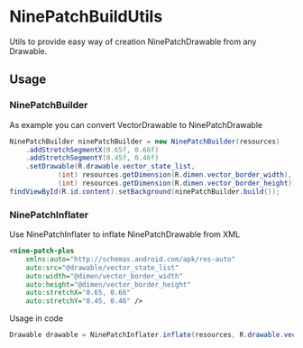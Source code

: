 NinePatchBuildUtils
==========
Utils to provide easy way of creation NinePatchDrawable from any Drawable.

## Usage
### NinePatchBuilder
As example you can convert VectorDrawable to NinePatchDrawable
```java
NinePatchBuilder ninePatchBuilder = new NinePatchBuilder(resources)
    .addStretchSegmentX(0.65f, 0.66f)
    .addStretchSegmentY(0.45f, 0.46f)
    .setDrawable(R.drawable.vector_state_list,
            (int) resources.getDimension(R.dimen.vector_border_width),
            (int) resources.getDimension(R.dimen.vector_border_height));
findViewById(R.id.content).setBackground(ninePatchBuilder.build());
```

### NinePatchInflater
Use NinePatchInflater to inflate NinePatchDrawable from XML
```xml
<nine-patch-plus
    xmlns:auto="http://schemas.android.com/apk/res-auto"
    auto:src="@drawable/vector_state_list"
    auto:width="@dimen/vector_border_width"
    auto:height="@dimen/vector_border_height"
    auto:stretchX="0.65, 0.66"
    auto:stretchY="0.45, 0.46" />
```
Usage in code
```java
Drawable drawable = NinePatchInflater.inflate(resources, R.drawable.vector_state_list_nine_patch);
```
